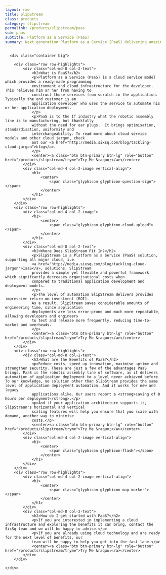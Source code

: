 ```yaml
---
layout: raw
title: SlipStream
class: products
category: slipstream
permalink: /products/slipstream/paas
sub: paas
subtitle: Platform as a Service (PaaS)
summary: Next generation Platform as a Service (PaaS) delivering amazing automation to empower your business.
---
```


  <div class="jumbotron">

      <div class="container big">
       
        <div class="row row-highlights">
            <div class="col-md-8 col-2-text">
                <h2>What is PaaS?</h2>
                <p>Platform as a Service (PaaS) is a cloud service model which provides a ready-made programming
                environment and cloud infrastructure for the developer. This relieves him or her from having to
                construct those services from scratch in the application. Typically the end customer is an
                application developer who uses the service to automate his or her application deployment. 
                </p>
                <p>PaaS is to the IT industry what the robotic assembly line is to manufacturing, but thankfully
                without the need for ear plugs.  It brings optimisation, standardisation, uniformity and
                interchangeability. To read more about cloud service models and other cloud jargon, check
                out our <a href="http://media.sixsq.com/blog/tackling-cloud-jargon">blog</a>.
                </p>
                <center><a class="btn btn-primary btn-lg" role="button" href="/products/slipstream/tryme">Try Me &raquo;</a></center>
            </div>
            <div class="col-md-4 col-2-image vertical-align">
                <h1>
                    <center>
                        <span class="glyphicon glyphicon-question-sign"></span>
                    </center>
                </h1>
            </div>
        </div>
        <div class="row row-highlights">
            <div class="col-md-4 col-2-image">
                <h1>
                    <center>
                        <span class="glyphicon glyphicon-cloud-upload"></span>
                    </center>
                </h1>
            </div>
            <div class="col-md-8 col-2-text">
                <h2>Where Does SlipStream Fit In?</h2>
                <p>SlipStream is a Platform as a Service (PaaS) solution, supporting all major cloud, i.e.
                <a href="http://media.sixsq.com/blog/tackling-cloud-jargon">IaaS</a>, solutions. SlipStream
                provides a simple yet flexible and powerful framework which signifcantly decreases organisational costs when
                compared to traditional application development and deployment models.
                </p>
                <p>The level of automation SlipStream delivers provides impressive return on investment (ROI).
                As a result, SlipStream saves considerable amounts of engineering time, since application
                deployments are less error-prone and much more repeatable, allowing developers and engineers
                to test and release more frequently, reducing time-to-market and overheads.
                </p>
                <center><a class="btn btn-primary btn-lg" role="button" href="/products/slipstream/tryme">Try Me &raquo;</a></center>
            </div>
        </div>
        <div class="row row-highlights">
            <div class="col-md-8 col-2-text">
                <h2>What are the Benefits of PaaS?</h2>
                <p>Reduce costs, speed up innovation, maximise uptime and strengthen security. These are just a few of the advantages PaaS brings. PaaS is the robotic assembly line of software, as it delivers automation of application deployment to a level never achieved before. To our knowledge, no solution other than SlipStream provides the same level of application deployment automation. And it works for new and legacy
                applications alike. Our users report a <strong>saving of 8 hours per deployment</strong>.</p>
                <p>And if your application architecture supports it, SlipStream's horizontal and vertical
                scaling features will help you ensure that you scale with demand, another way to minimise
                costs.</p>
                <center><a class="btn btn-primary btn-lg" role="button" href="/products/slipstream/tryme">Try Me &raquo;</a></center>
            </div>
            <div class="col-md-4 col-2-image vertical-align">
                <h1>
                    <center>
                        <span class="glyphicon glyphicon-flash"></span>
                    </center>
                </h1>
            </div>
        </div>
        <div class="row row-highlights">
            <div class="col-md-4 col-2-image vertical-align">
                <h1>
                    <center>
                        <span class="glyphicon glyphicon-map-marker"></span>
                    </center>
                </h1>
            </div>
            <div class="col-md-8 col-2-text">
                <h2>How do I get started with PaaS?</h2>
                <p>If you are interested in implementing a cloud infrastructure and exploring the benefits it can bring, contact the SixSq team and we will be happy to advise.</p>
                <p>If you are already using cloud technology and are ready for the next level of benefits, our
                team will be happy to help you get into the fast lane.</p>
                <center><a class="btn btn-primary btn-lg" role="button" href="/products/slipstream/tryme">Try Me &raquo;</a></center>
            </div>
        </div>
       
    </div>

   